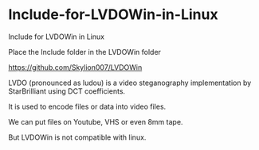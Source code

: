 # Include-for-LVDOWin-in-Linux
Include for LVDOWin in Linux



Place the Include folder in the LVDOWin folder



https://github.com/Skylion007/LVDOWin



LVDO (pronounced as ludou) is a video steganography implementation by StarBrilliant using DCT coefficients.



It is used to encode files or data into video files.



We can put files on Youtube, VHS or even 8mm tape.


But LVDOWin is not compatible with linux.
